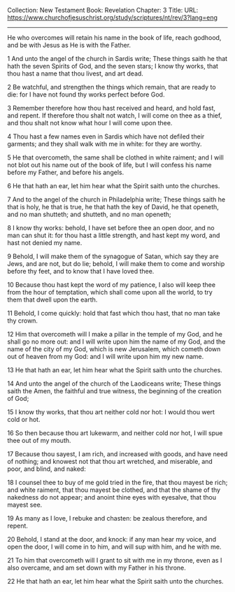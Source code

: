Collection: New Testament
Book: Revelation
Chapter: 3
Title: 
URL: https://www.churchofjesuschrist.org/study/scriptures/nt/rev/3?lang=eng

---

He who overcomes will retain his name in the book of life, reach godhood, and be with Jesus as He is with the Father.

1 And unto the angel of the church in Sardis write; These things saith he that hath the seven Spirits of God, and the seven stars; I know thy works, that thou hast a name that thou livest, and art dead.

2 Be watchful, and strengthen the things which remain, that are ready to die: for I have not found thy works perfect before God.

3 Remember therefore how thou hast received and heard, and hold fast, and repent. If therefore thou shalt not watch, I will come on thee as a thief, and thou shalt not know what hour I will come upon thee.

4 Thou hast a few names even in Sardis which have not defiled their garments; and they shall walk with me in white: for they are worthy.

5 He that overcometh, the same shall be clothed in white raiment; and I will not blot out his name out of the book of life, but I will confess his name before my Father, and before his angels.

6 He that hath an ear, let him hear what the Spirit saith unto the churches.

7 And to the angel of the church in Philadelphia write; These things saith he that is holy, he that is true, he that hath the key of David, he that openeth, and no man shutteth; and shutteth, and no man openeth;

8 I know thy works: behold, I have set before thee an open door, and no man can shut it: for thou hast a little strength, and hast kept my word, and hast not denied my name.

9 Behold, I will make them of the synagogue of Satan, which say they are Jews, and are not, but do lie; behold, I will make them to come and worship before thy feet, and to know that I have loved thee.

10 Because thou hast kept the word of my patience, I also will keep thee from the hour of temptation, which shall come upon all the world, to try them that dwell upon the earth.

11 Behold, I come quickly: hold that fast which thou hast, that no man take thy crown.

12 Him that overcometh will I make a pillar in the temple of my God, and he shall go no more out: and I will write upon him the name of my God, and the name of the city of my God, which is new Jerusalem, which cometh down out of heaven from my God: and I will write upon him my new name.

13 He that hath an ear, let him hear what the Spirit saith unto the churches.

14 And unto the angel of the church of the Laodiceans write; These things saith the Amen, the faithful and true witness, the beginning of the creation of God;

15 I know thy works, that thou art neither cold nor hot: I would thou wert cold or hot.

16 So then because thou art lukewarm, and neither cold nor hot, I will spue thee out of my mouth.

17 Because thou sayest, I am rich, and increased with goods, and have need of nothing; and knowest not that thou art wretched, and miserable, and poor, and blind, and naked:

18 I counsel thee to buy of me gold tried in the fire, that thou mayest be rich; and white raiment, that thou mayest be clothed, and that the shame of thy nakedness do not appear; and anoint thine eyes with eyesalve, that thou mayest see.

19 As many as I love, I rebuke and chasten: be zealous therefore, and repent.

20 Behold, I stand at the door, and knock: if any man hear my voice, and open the door, I will come in to him, and will sup with him, and he with me.

21 To him that overcometh will I grant to sit with me in my throne, even as I also overcame, and am set down with my Father in his throne.

22 He that hath an ear, let him hear what the Spirit saith unto the churches.
